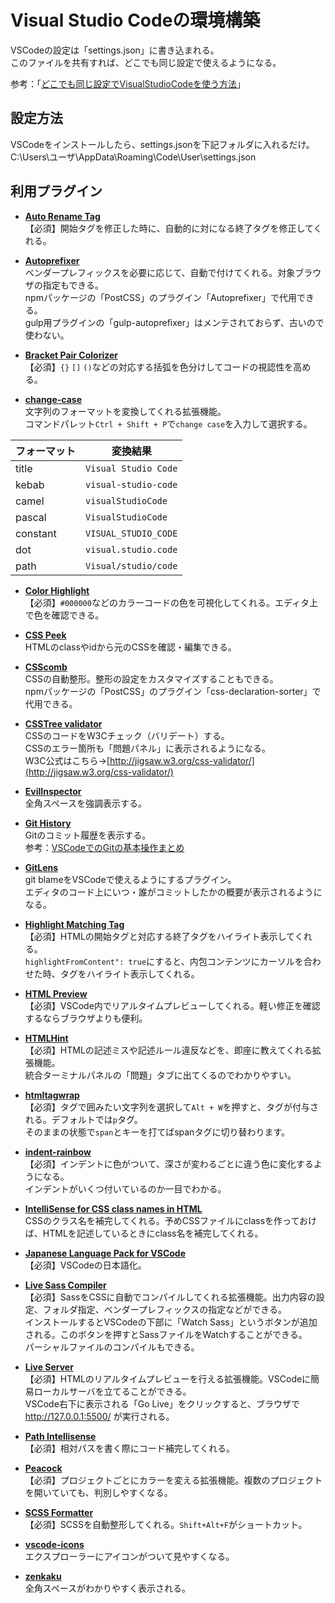 # Visual Studio Codeの環境構築

VSCodeの設定は「settings.json」に書き込まれる。<br>
このファイルを共有すれば、どこでも同じ設定で使えるようになる。

参考：「[どこでも同じ設定でVisualStudioCodeを使う方法](https://qiita.com/canpok1/items/a7c4c96e3c1c2a1cc532)」

## 設定方法

VSCodeをインストールしたら、settings.jsonを下記フォルダに入れるだけ。<br>
C:\Users\ユーザ\AppData\Roaming\Code\User\settings.json

## 利用プラグイン
- [**Auto Rename Tag**](https://marketplace.visualstudio.com/items?itemName=formulahendry.auto-rename-tag)<br>
【必須】開始タグを修正した時に、自動的に対になる終了タグを修正してくれる。  

- [**Autoprefixer**](https://marketplace.visualstudio.com/items?itemName=mrmlnc.vscode-autoprefixer)<br>
ベンダープレフィックスを必要に応じて、自動で付けてくれる。対象ブラウザの指定もできる。<br>
npmパッケージの「PostCSS」のプラグイン「Autoprefixer」で代用できる。<br>
gulp用プラグインの「gulp-autoprefixer」はメンテされておらず、古いので使わない。

- [**Bracket Pair Colorizer**](https://marketplace.visualstudio.com/items?itemName=CoenraadS.bracket-pair-colorizer)<br>
【必須】`{}` `[]` `()`などの対応する括弧を色分けしてコードの視認性を高める。

- [**change-case**](https://marketplace.visualstudio.com/items?itemName=wmaurer.change-case)<br>
文字列のフォーマットを変換してくれる拡張機能。<br>
コマンドパレット`Ctrl + Shift + P`で`change case`を入力して選択する。

|  フォーマット  |  変換結果  |
| ---- | ---- |
|  title  |  `Visual Studio Code`  |
|  kebab  |  `visual-studio-code`  |
|  camel  |  `visualStudioCode`  |
|  pascal  |  `VisualStudioCode`  |
|  constant  |  `VISUAL_STUDIO_CODE`  |
|  dot  |  `visual.studio.code`  |
|  path  |  `Visual/studio/code`  |

- [**Color Highlight**](https://marketplace.visualstudio.com/items?itemName=naumovs.color-highlight)<br>
【必須】`#000000`などのカラーコードの色を可視化してくれる。エディタ上で色を確認できる。

- [**CSS Peek**](https://marketplace.visualstudio.com/items?itemName=pranaygp.vscode-css-peek)<br>
HTMLのclassやidから元のCSSを確認・編集できる。

- [**CSScomb**](https://marketplace.visualstudio.com/items?itemName=mrmlnc.vscode-csscomb)<br>
CSSの自動整形。整形の設定をカスタマイズすることもできる。<br>
npmパッケージの「PostCSS」のプラグイン「css-declaration-sorter」で代用できる。

- [**CSSTree validator**](https://marketplace.visualstudio.com/items?itemName=smelukov.vscode-csstree)<br>
CSSのコードをW3Cチェック（バリデート）する。<br>
CSSのエラー箇所も「問題パネル」に表示されるようになる。<br>
W3C公式はこちら→[http://jigsaw.w3.org/css-validator/](http://jigsaw.w3.org/css-validator/)

- [**EvilInspector**](https://marketplace.visualstudio.com/items?itemName=saikou9901.evilinspector)<br>
全角スペースを強調表示する。

- [**Git History**](https://marketplace.visualstudio.com/items?itemName=donjayamanne.githistory)<br>
Gitのコミット履歴を表示する。<br>
参考：[VSCodeでのGitの基本操作まとめ](https://qiita.com/y-tsutsu/items/2ba96b16b220fb5913be)

- [**GitLens**](https://marketplace.visualstudio.com/items?itemName=eamodio.gitlens)<br>
git blameをVSCodeで使えるようにするプラグイン。<br>
エディタのコード上にいつ・誰がコミットしたかの概要が表示されるようになる。

- [**Highlight Matching Tag**](https://marketplace.visualstudio.com/items?itemName=vincaslt.highlight-matching-tag)<br>
【必須】HTMLの開始タグと対応する終了タグをハイライト表示してくれる。<br>
`highlightFromContent": true`にすると、内包コンテンツにカーソルを合わせた時、タグをハイライト表示してくれる。<br>

- [**HTML Preview**](https://marketplace.visualstudio.com/items?itemName=tht13.html-preview-vscode)<br>
【必須】VSCode内でリアルタイムプレビューしてくれる。軽い修正を確認するならブラウザよりも便利。

- [**HTMLHint**](https://marketplace.visualstudio.com/items?itemName=mkaufman.HTMLHint)<br>
【必須】HTMLの記述ミスや記述ルール違反などを、即座に教えてくれる拡張機能。<br>
統合ターミナルパネルの「問題」タブに出てくるのでわかりやすい。

- [**htmltagwrap**](https://marketplace.visualstudio.com/items?itemName=bradgashler.htmltagwrap)<br>
【必須】タグで囲みたい文字列を選択して`Alt + W`を押すと、タグが付与される。デフォルトでは`p`タグ。<br>
そのままの状態で`span`とキーを打てばspanタグに切り替わります。

- [**indent-rainbow**](https://marketplace.visualstudio.com/items?itemName=oderwat.indent-rainbow)<br>
【必須】インデントに色がついて、深さが変わるごとに違う色に変化するようになる。<br>
インデントがいくつ付いているのか一目でわかる。

- [**IntelliSense for CSS class names in HTML**](https://marketplace.visualstudio.com/items?itemName=Zignd.html-css-class-completion)<br>
CSSのクラス名を補完してくれる。予めCSSファイルにclassを作っておけば、HTMLを記述しているときにclass名を補完してくれる。

- [**Japanese Language Pack for VSCode**](https://marketplace.visualstudio.com/items?itemName=MS-CEINTL.vscode-language-pack-ja)<br>
【必須】VSCodeの日本語化。

- [**Live Sass Compiler**](https://marketplace.visualstudio.com/items?itemName=ritwickdey.live-sass)<br>
【必須】SassをCSSに自動でコンパイルしてくれる拡張機能。出力内容の設定、フォルダ指定、ベンダープレフィックスの指定などができる。<br>
インストールするとVSCodeの下部に「Watch Sass」というボタンが追加される。このボタンを押すとSassファイルをWatchすることができる。<br>
パーシャルファイルのコンパイルもできる。

- [**Live Server**](https://marketplace.visualstudio.com/items?itemName=ritwickdey.LiveServer)<br>
【必須】HTMLのリアルタイムプレビューを行える拡張機能。VSCodeに簡易ローカルサーバを立てることができる。<br>
VSCode右下に表示される「Go Live」をクリックすると、ブラウザで http://127.0.0.1:5500/ が実行される。

- [**Path Intellisense**](https://marketplace.visualstudio.com/items?itemName=christian-kohler.path-intellisense)<br>
【必須】相対パスを書く際にコード補完してくれる。

- [**Peacock**](https://marketplace.visualstudio.com/items?itemName=johnpapa.vscode-peacock)<br>
【必須】プロジェクトごとにカラーを変える拡張機能。複数のプロジェクトを開いていても、判別しやすくなる。

- [**SCSS Formatter**](https://marketplace.visualstudio.com/items?itemName=sibiraj-s.vscode-scss-formatter)<br>
【必須】SCSSを自動整形してくれる。`Shift+Alt+F`がショートカット。

- [**vscode-icons**](https://marketplace.visualstudio.com/items?itemName=vscode-icons-team.vscode-icons)<br>
エクスプローラーにアイコンがついて見やすくなる。

- [**zenkaku**](https://marketplace.visualstudio.com/items?itemName=mosapride.zenkaku)<br>
全角スペースがわかりやすく表示される。

